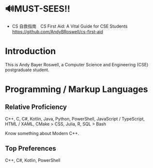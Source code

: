 <!--
**AndyBRoswell/AndyBRoswell** is a ✨ _special_ ✨ repository because its `README.md` (this file) appears on your GitHub profile.

Here are some ideas to get you started:

- 🔭 I’m currently working on ...
- 🌱 I’m currently learning ...
- 👯 I’m looking to collaborate on ...
- 🤔 I’m looking for help with ...
- 💬 Ask me about ...
- 📫 How to reach me: ...
- 😄 Pronouns: ...
- ⚡ Fun fact: ...
-->

# 🔊MUST-SEES‼️

- CS 自救指南 CS First Aid: A Vital Guide for CSE Students https://github.com/AndyBRoswell/cs-first-aid

# Introduction

This is Andy Bayer Roswell, a Computer Science and Engineering (CSE) postgraduate student.

# Programming / Markup Languages

## Relative Proficiency

C++, C, C#, Kotlin, Java, Python, PowerShell, JavaScript / TypeScript, HTML / XAML, CMake > CSS, Julia, R, SQL > Bash

Know something about Modern C++.

## Top Preferences

C++, C#, Kotlin, PowerShell

<!--
## Most Used Languages of PUBLIC GitHub Repos

[![Top Langs](https://github-readme-stats.vercel.app/api/top-langs/?username=andybroswell&langs_count=99999999999999999999&layout=compact)](https://github.com/anuraghazra/github-readme-stats)
-->
